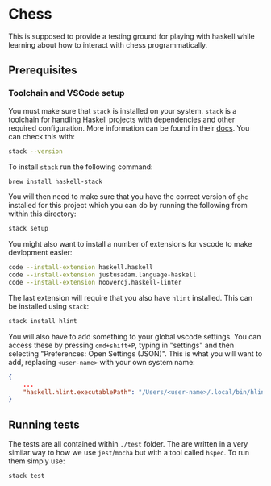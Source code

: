 # Chess
This is supposed to provide a testing ground for playing with haskell while learning about how to interact with chess programmatically.

## Prerequisites

### Toolchain and VSCode setup
You must make sure that `stack` is installed on your system. `stack` is a toolchain for handling Haskell projects with dependencies and other required configuration. More information can be found in their [docs](https://docs.haskellstack.org/en/stable/GUIDE/). You can check this with:
```bash
stack --version
```
To install `stack` run the following command:
```bash
brew install haskell-stack
```
You will then need to make sure that you have the correct version of `ghc` installed for this project which you can do by running the following from within this directory:
```bash
stack setup
```
You might also want to install a number of extensions for vscode to make devlopment easier:
```bash
code --install-extension haskell.haskell
code --install-extension justusadam.language-haskell
code --install-extension hoovercj.haskell-linter
```
The last extension will require that you also have `hlint` installed. This can be installed using `stack`:
```bash
stack install hlint
```
You will also have to add something to your global vscode settings. You can access these by pressing `cmd+shift+P`, typing in "settings" and then selecting "Preferences: Open Settings (JSON)". This is what you will want to add, replacing `<user-name>` with your own system name:
```json
{
    ...
    "haskell.hlint.executablePath": "/Users/<user-name>/.local/bin/hlint"
}
```

## Running tests
The tests are all contained within `./test` folder. The are written in a very similar way to how we use `jest`/`mocha` but with a tool called `hspec`. To run them simply use:
```
stack test
```